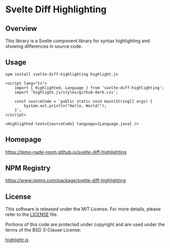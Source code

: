 # Svelte Diff Highlighting

## Overview

This library is a Svelte component library for syntax highlighting and showing differences in source code.

## Usage

```shell
npm install svelte-diff-highlighting highlight.js
```

```svelte
<script lang="ts">
	import { Highlighted, Language } from 'svelte-diff-highlighting';
	import 'highlight.js/styles/github-dark.css';

	const sourceCode = `public static void main(String[] args) {
		System.out.println("Hello, World!");
	}`;
</script>

<Highlighted text={sourceCode} language={Language.java} />
```

## Homepage

https://lemo-nade-room.github.io/svelte-diff-highlighting

## NPM Registry

https://www.npmjs.com/package/svelte-diff-highlighting

## License

This software is released under the MIT License. For more details, please refer to the [LICENSE](./LICENSE) file.

Portions of this code are protected under copyright and are used under the terms of the BSD 3-Clause License:

[highlight.js](https://github.com/highlightjs/highlight.js/blob/main/LICENSE)
